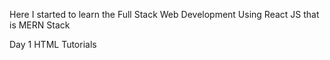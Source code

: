 Here I started to learn the Full Stack Web Development Using React JS that is MERN Stack 

Day 1 HTML Tutorials 

